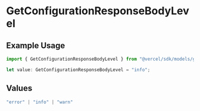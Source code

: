 # GetConfigurationResponseBodyLevel

## Example Usage

```typescript
import { GetConfigurationResponseBodyLevel } from "@vercel/sdk/models/getconfigurationop.js";

let value: GetConfigurationResponseBodyLevel = "info";
```

## Values

```typescript
"error" | "info" | "warn"
```